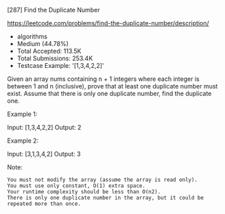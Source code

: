 [287] Find the Duplicate Number  

https://leetcode.com/problems/find-the-duplicate-number/description/

* algorithms
* Medium (44.78%)
* Total Accepted:    113.5K
* Total Submissions: 253.4K
* Testcase Example:  '[1,3,4,2,2]'

Given an array nums containing n + 1 integers where each integer is between 1 and n (inclusive), prove that at least one duplicate number must exist. Assume that there is only one duplicate number, find the duplicate one.

Example 1:


Input: [1,3,4,2,2]
Output: 2


Example 2:


Input: [3,1,3,4,2]
Output: 3

Note:


	You must not modify the array (assume the array is read only).
	You must use only constant, O(1) extra space.
	Your runtime complexity should be less than O(n2).
	There is only one duplicate number in the array, but it could be repeated more than once.


